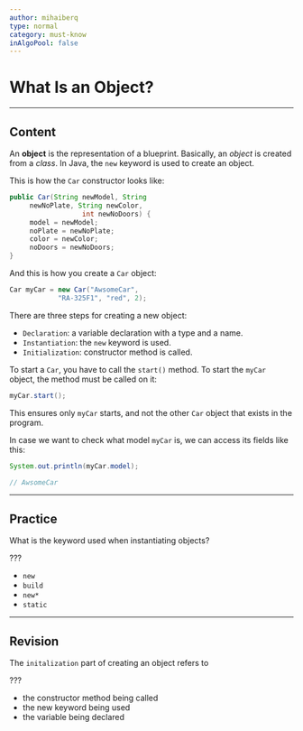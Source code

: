 ```yaml
---
author: mihaiberq
type: normal
category: must-know
inAlgoPool: false
---
```


# What Is an Object?


---

## Content

An **object** is the representation of a blueprint. Basically, an *object* is created from a *class*. In Java, the `new` keyword is used to create an object. 

This is how the `Car` constructor looks like:

```java
public Car(String newModel, String
     newNoPlate, String newColor,
                  int newNoDoors) {
     model = newModel;
     noPlate = newNoPlate;
     color = newColor;
     noDoors = newNoDoors;
}
```

And this is how you create a `Car` object:

```java
Car myCar = new Car("AwsomeCar",
            "RA-325F1", "red", 2);
```

There are three steps for creating a new object:

- `Declaration`: a variable declaration with a type and a name.
- `Instantiation`: the `new` keyword is used.
- `Initialization`: constructor method is called.

To start a `Car`, you have to call the `start()` method. To start the `myCar` object, the method must be called on it:

```java
myCar.start();
```

This ensures only `myCar` starts, and not the other `Car` object that exists in the program.

In case we want to check what model `myCar` is, we can access its fields like this:

```java
System.out.println(myCar.model);

// AwsomeCar
```


---

## Practice

What is the keyword used when instantiating objects?

???

- `new`
- `build`
- `new*`
- `static`


---

## Revision

The `initalization` part of creating an object refers to

???

- the constructor method being called
- the new keyword being used
- the variable being declared
